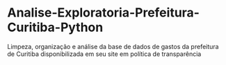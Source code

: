 # Analise-Exploratoria-Prefeitura-Curitiba-Python
Limpeza, organização e análise da base de dados de gastos da prefeitura de Curitiba disponibilizada em seu site em política de transparência
